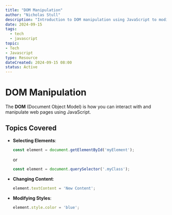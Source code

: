 ```yaml
---
title: "DOM Manipulation"
author: "Nicholas Stull"
description: "Introduction to DOM manipulation using JavaScript to modify HTML elements dynamically."
date: 2024-09-15
tags:
  - tech
  - javascript
topic:
- Tech
- Javascript
type: Resource
dateCreated: 2024-09-15 08:00
status: Active
---
```


# DOM Manipulation

The **DOM** (Document Object Model) is how you can interact with and manipulate web pages using JavaScript.

## Topics Covered

- **Selecting Elements**:
  ```javascript
  const element = document.getElementById('myElement');
  ```
  or
  ```javascript
  const element = document.querySelector('.myClass');
  ```
- **Changing Content**:
  ```javascript
  element.textContent = 'New Content';
  ```

- **Modifying Styles**:
  ```javascript
  element.style.color = 'blue';
  ```
